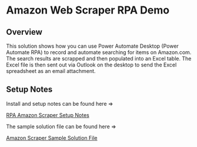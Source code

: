 # Amazon Web Scraper RPA Demo

## Overview

This solution shows how you can use Power Automate Desktop (Power Automate RPA) to record and automate searching for items on Amazon.com.  The search results are scrapped and then populated into an Excel table.  The Excel file is then sent out via Outlook on the desktop to send the Excel spreadsheet as an email attachment.

## Setup Notes

Install and setup notes can be found here =>

[RPA Amazon Scraper Setup Notes](files/rpa-amazon-scraper-setup-notes.pdf)

The sample solution file can be found here =>

[Amazon Scraper Sample Solution File](files/gccAmazonScraper_1_0_0_2.zip)
